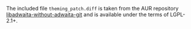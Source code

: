 The included file `theming_patch.diff` is taken from the AUR repository [libadwaita-without-adwaita-git](https://aur.archlinux.org/cgit/aur.git/?h=libadwaita-without-adwaita-git) and is available under the terms of LGPL-2.1+.
